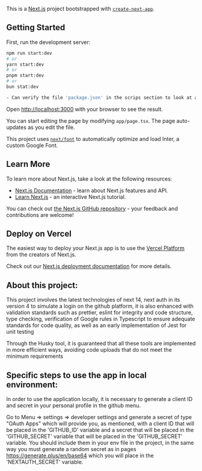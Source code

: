 This is a [Next.js](https://nextjs.org/) project bootstrapped with
[`create-next-app`](https://github.com/vercel/next.js/tree/canary/packages/create-next-app).

## Getting Started

First, run the development server:

```bash
npm run start:dev
# or
yarn start:dev
# or
pnpm start:dev
# or
bun stat:dev

- Can verify the file 'package.json' in the scrips section to look at all methods available in  the project such as test, check format, types, etc
```

Open [http://localhost:3000](http://localhost:8080) with your browser to see the result.

You can start editing the page by modifying `app/page.tsx`. The page auto-updates as you edit the
file.

This project uses [`next/font`](https://nextjs.org/docs/basic-features/font-optimization) to
automatically optimize and load Inter, a custom Google Font.

## Learn More

To learn more about Next.js, take a look at the following resources:

- [Next.js Documentation](https://nextjs.org/docs) - learn about Next.js features and API.
- [Learn Next.js](https://nextjs.org/learn) - an interactive Next.js tutorial.

You can check out [the Next.js GitHub repository](https://github.com/vercel/next.js/) - your
feedback and contributions are welcome!

## Deploy on Vercel

The easiest way to deploy your Next.js app is to use the
[Vercel Platform](https://vercel.com/new?utm_medium=default-template&filter=next.js&utm_source=create-next-app&utm_campaign=create-next-app-readme)
from the creators of Next.js.

Check out our [Next.js deployment documentation](https://nextjs.org/docs/deployment) for more
details.

## About this project:

This project involves the latest technologies of next 14, next auth in its version 4 to simulate a
login on the github platform, it is also enhanced with validation standards such as prettier, eslint
for integrity and code structure, type checking, verification of Google rules in Typescript to
ensure adequate standards for code quality, as well as an early implementation of Jest for unit
testing

Through the Husky tool, it is guaranteed that all these tools are implemented in more efficient
ways, avoiding code uploads that do not meet the minimum requirements

## Specific steps to use the app in local environment:

In order to use the application locally, it is necessary to generate a client ID and secret in your
personal profile in the github menu.

Go to Menu => settings => developer settings and generate a secret of type "OAuth Apps" which will
provide you, as mentioned, with a client ID that will be placed in the 'GITHUB_ID' variable and a
secret that will be placed in the 'GITHUB_SECRET' variable that will be placed in the
'GITHUB_SECRET' variable. You should include them in your env file in the project, in the same way
you must generate a random secret as in pages https://generate.plus/en/base64 which you will place
in the 'NEXTAUTH_SECRET' variable.
